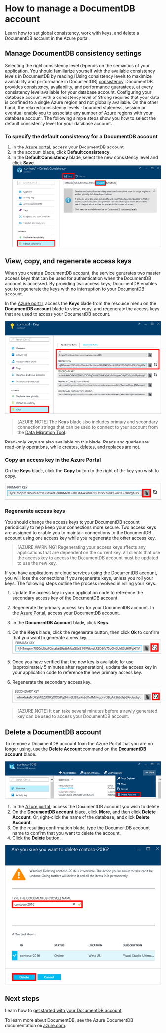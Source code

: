 <properties
	pageTitle="Manage a DocumentDB account via the Azure Portal | Microsoft Azure"
	description="Learn how to manage your DocumentDB account via the Azure Portal. Find a guide on using the Azure Portal to view, copy, delete and access accounts."
	keywords="Azure Portal, documentdb, azure, Microsoft azure"
	services="documentdb"
	documentationCenter=""
	authors="AndrewHoh"
	manager="jhubbard"
	editor="cgronlun"/>

<tags
	ms.service="documentdb"
	ms.workload="data-services"
	ms.tgt_pltfrm="na"
	ms.devlang="na"
	ms.topic="article"
	ms.date="08/24/2016"
	ms.author="anhoh"/>

# How to manage a DocumentDB account

Learn how to set global consistency, work with keys, and delete a DocumentDB account in the Azure portal.

## <a id="consistency"></a>Manage DocumentDB consistency settings

Selecting the right consistency level depends on the semantics of your application. You should familiarize yourself with the available consistency levels in DocumentDB by reading [Using consistency levels to maximize availability and performance in DocumentDB] [consistency]. DocumentDB provides consistency, availability, and performance guarantees, at every consistency level available for your database account. Configuring your database account with a consistency level of Strong requires that your data is confined to a single Azure region and not globally available. On the other hand, the relaxed consistency levels - bounded staleness, session or eventual enable you to associate any number of Azure regions with your database account. The following simple steps show you how to select the default consistency level for your database account. 

### To specify the default consistency for a DocumentDB account

1. In the [Azure portal](https://portal.azure.com/), access your DocumentDB account.
2. In the account blade, click **Default consistency**.
3. In the **Default Consistency** blade, select the new consistency level and click **Save**.
    ![Default consistency session][5]

## <a id="keys"></a>View, copy, and regenerate access keys
When you create a DocumentDB account, the service generates two master access keys that can be used for authentication when the DocumentDB account is accessed. By providing two access keys, DocumentDB enables you to regenerate the keys with no interruption to your DocumentDB account. 

In the [Azure portal](https://portal.azure.com/), access the **Keys** blade from the resource menu on the **DocumentDB account** blade to view, copy, and regenerate the access keys that are used to access your DocumentDB account.

![Azure Portal screenshot, Keys blade](./media/documentdb-manage-account/keys.png)

> [AZURE.NOTE] The **Keys** blade also includes primary and secondary connection strings that can be used to connect to your account from the [Data Migration Tool](documentdb-import-data.md).

Read-only keys are also available on this blade. Reads and queries are read-only operations, while creates, deletes, and replaces are not.

### Copy an access key in the Azure Portal

On the **Keys** blade, click the **Copy** button to the right of the key you wish to copy.

![View and copy an access key in the Azure Portal, Keys blade](./media/documentdb-manage-account/copykeys.png)

### Regenerate access keys

You should change the access keys to your DocumentDB account periodically to help keep your connections more secure. Two access keys are assigned to enable you to maintain connections to the DocumentDB account using one access key while you regenerate the other access key.

> [AZURE.WARNING] Regenerating your access keys affects any applications that are dependent on the current key. All clients that use the access key to access the DocumentDB account must be updated to use the new key.

If you have applications or cloud services using the DocumentDB account, you will lose the connections if you regenerate keys, unless you roll your keys. The following steps outline the process involved in rolling your keys.

1. Update the access key in your application code to reference the secondary access key of the DocumentDB account.
2. Regenerate the primary access key for your DocumentDB account. In the [Azure Portal](https://portal.azure.com/),
access your DocumentDB account.
3. In the **DocumentDB Account** blade, click **Keys**.
4. On the **Keys** blade, click the regenerate button, then click **Ok** to confirm that you want to generate a new key.
    ![Regenerate access keys](./media/documentdb-manage-account/regenerate-keys.png)

5. Once you have verified that the new key is available for use (approximately 5 minutes after regeneration), update the access key in your application code to reference the new primary access key.
6. Regenerate the secondary access key.

    ![Regenerate access keys](./media/documentdb-manage-account/regenerate-secondary-key.png)


> [AZURE.NOTE] It can take several minutes before a newly generated key can be used to access your DocumentDB account.

## <a id="delete"></a> Delete a DocumentDB account
To remove a DocumentDB account from the Azure Portal that you are no longer using, use the **Delete Account** command on the **DocumentDB account** blade.

![How to delete a DocumentDB account in the Azure Portal](./media/documentdb-manage-account/deleteaccount.png)


1. In the [Azure portal](https://portal.azure.com/), access the DocumentDB account you wish to delete.
2. On the **DocumentDB account** blade, click **More**, and then click **Delete Account**. Or, right-click the name of the database, and click **Delete Account**.
3. On the resulting confirmation blade, type the DocumentDB account name to confirm that you want to delete the account.
4. Click the **Delete** button.

![How to delete a DocumentDB account in the Azure Portal](./media/documentdb-manage-account/delete-account-confirm.png)

## <a id="next"></a>Next steps

Learn how to [get started with your DocumentDB account](http://go.microsoft.com/fwlink/p/?LinkId=402364).

To learn more about DocumentDB, see the Azure DocumentDB documentation on [azure.com](http://go.microsoft.com/fwlink/?LinkID=402319&clcid=0x409).


<!--Image references-->
[1]: ./media/documentdb-manage-account/documentdb_add_region-1.png
[2]: ./media/documentdb-manage-account/documentdb_add_region-2.png
[3]: ./media/documentdb-manage-account/documentdb_change_write_region-1.png
[4]: ./media/documentdb-manage-account/documentdb_change_write_region-2.png
[5]: ./media/documentdb-manage-account/documentdb_change_consistency-1.png
[6]: ./media/documentdb-manage-account/chooseandsaveconsistency.png

<!--Reference style links - using these makes the source content way more readable than using inline links-->
[bcdr]: https://azure.microsoft.com/documentation/articles/best-practices-availability-paired-regions/
[consistency]: https://azure.microsoft.com/documentation/articles/documentdb-consistency-levels/
[azureregions]: https://azure.microsoft.com/en-us/regions/#services
[offers]: https://azure.microsoft.com/en-us/pricing/details/documentdb/
